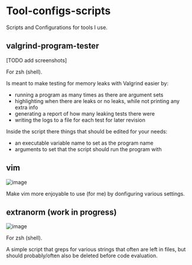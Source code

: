 # Tool-configs-scripts

Scripts and Configurations for tools I use.

## valgrind-program-tester

[TODO add screenshots]

For zsh (shell).

Is meant to make testing for memory leaks with Valgrind easier by:
- running a program as many times as there are argument sets
- highlighting when there are leaks or no leaks, while not printing any extra info
- generating a report of how many leaking tests there were
- writing the logs to a file for each test for later revision


Inside the script there things that should be edited for your needs:
- an executable variable name to set as the program name
- arguments to set that the script should run the program with

## vim

![image](https://github.com/user-attachments/assets/74b38fea-b98f-4a22-be04-da31b8702291)

Make vim more enjoyable to use (for me) by donfiguring various settings.

## extranorm (work in progress)

![image](https://github.com/user-attachments/assets/6da761f1-cffb-40a0-9785-fdee6f49dfeb)

For zsh (shell).

A simple script that greps for various strings that often are left in files, but should probably/often also be deleted before code evaluation.
